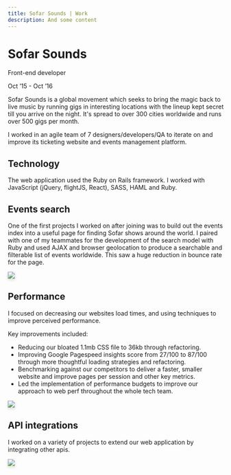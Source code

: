 ```yaml
---
title: Sofar Sounds | Work
description: And some content
---
```


<h1 class="normal f2 ma0 blue">Sofar Sounds</h1>

<p>Front-end developer</p>
<p class="gray">Oct ’15 - Oct ’16</p>

<p class="lh-copy measure">
Sofar Sounds is a global movement which seeks to bring the magic back to live music by running gigs in interesting locations with the lineup kept secret till you arrive on the night. It's spread to over 300 cities worldwide and runs over 500 gigs per month.
</p>

<p class="lh-copy measure">
I worked in an agile team of 7 designers/developers/QA to iterate on and improve its ticketing website and events management platform.
</p>

<h2 class="f3 normal">
Technology
</h2>

<p class="lh-copy measure">
The web application used the Ruby on Rails framework. I worked with JavaScript (jQuery, flightJS, React), SASS, HAML and Ruby.
</p>

<h2 class="f3 normal">
Events search
</h2>

<p class="lh-copy measure">
One of the first projects I worked on after joining was to build out the events index into a useful page for finding Sofar shows around the world. I paired with one of my teammates for the development of the search model with Ruby and used AJAX and browser geolocation to produce a searchable and filterable list of events worldwide. This saw a huge reduction in bounce rate for the page.
</p>

<img src="/assets/images/work/sofar/events.jpg" style="box-shadow: 0 3px 5px 1px rgba(0,0,0,0.1)" class="fit w-100" />

<h2 class="f3 normal">
Performance
</h2>

<p class="lh-copy measure">
I focused on decreasing our websites load times, and using techniques to improve perceived performance.
</p>

<p class="lh-copy measure">
Key improvements included:
</p>

<ul>
  <li>Reducing our bloated 1.1mb CSS file to 36kb through refactoring.</li>

  <li>Improving Google Pagespeed insights score from 27/100 to 87/100 through more thoughtful loading strategies and refactoring.</li>

  <li>
  Benchmarking against our competitors to deliver a faster, smaller website and improve pages per session and other key metrics.
  </li>

  <li>
  Led the implementation of performance budgets to improve our approach to web perf throughout the whole tech team.
  </li>

</ul>

<img src="/assets/images/work/sofar/competitors.jpg" style="box-shadow: 0 3px 5px 1px rgba(0,0,0,0.1)" class="fit w-100" />

<h2 class="f3 normal">
  API integrations
</h2>

<p class="lh-copy measure">
  I worked on a variety of projects to extend our web application by integrating other apis.
</p>

<img src="/assets/images/work/sofar/spotify-integration.jpg" style="box-shadow: 0 3px 5px 1px rgba(0,0,0,0.1)" class="fit w-100" />